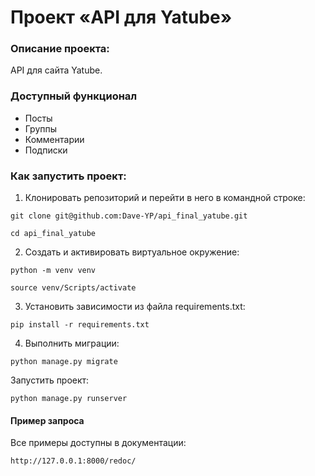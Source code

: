 # Проект «API для Yatube»
### Описание проекта:
API для сайта Yatube.

### Доступный функционал 
- Посты 
- Группы 
- Комментарии
- Подписки

### Как запустить проект:

1. Клонировать репозиторий и перейти в него в командной строке:

```
git clone git@github.com:Dave-YP/api_final_yatube.git
```

```
cd api_final_yatube
```

2. Cоздать и активировать виртуальное окружение:

```
python -m venv venv
```

```
source venv/Scripts/activate
```

3. Установить зависимости из файла requirements.txt:

```
pip install -r requirements.txt
```

4. Выполнить миграции:

```
python manage.py migrate
```

Запустить проект:

```
python manage.py runserver
```
#### Пример запроса
Все примеры доступны в документации:
```
http://127.0.0.1:8000/redoc/
```
